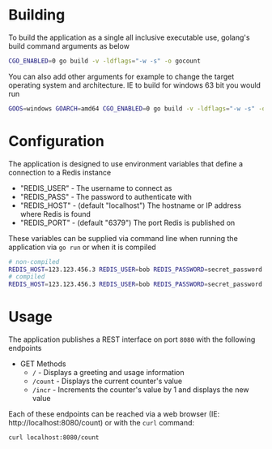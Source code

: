# Building

To build the application as a single all inclusive executable use, golang's build command arguments as below
```bash
CGO_ENABLED=0 go build -v -ldflags="-w -s" -o gocount
```
You can also add other arguments for example to change the target operating system and architecture.  IE to build for windows 63 bit you would run
```bash
GOOS=windows GOARCH=amd64 CGO_ENABLED=0 go build -v -ldflags="-w -s" -o gocount.exe
```

# Configuration

The application is designed to use environment variables that define a connection to a Redis instance

* "REDIS_USER" - The username to connect as
* "REDIS_PASS" - The password to authenticate with
* "REDIS_HOST" - (default "localhost") The hostname or IP address where Redis is found
* "REDIS_PORT" - (default "6379") The port Redis is published on

These variables can be supplied via command line when running the application via `go run` or when it is compiled
```bash
# non-compiled
REDIS_HOST=123.123.456.3 REDIS_USER=bob REDIS_PASSWORD=secret_password REDIS_PORT=6379 go run main.go
# compiled
REDIS_HOST=123.123.456.3 REDIS_USER=bob REDIS_PASSWORD=secret_password REDIS_PORT=6379 ./gocount
```

# Usage

The application publishes a REST interface on port `8080` with the following endpoints

* GET Methods
  * `/`  - Displays a greeting and usage information
  * `/count` - Displays the current counter's value
  * `/incr` - Increments the counter's value by 1 and displays the new value

Each of these endpoints can be reached via a web browser (IE: http://localhost:8080/count) or with the `curl` command:
```
curl localhost:8080/count
```
